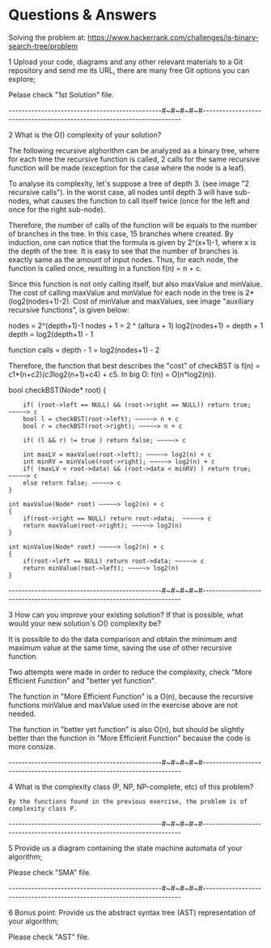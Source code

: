 # Questions & Answers

Solving the problem at: https://www.hackerrank.com/challenges/is-binary-search-tree/problem

1	Upload your code, diagrams and any other relevant materials to a Git repository and send me its URL, there are many free Git options you can explore;

Pelase check "1st Solution" file.

-----------------------------------------------#~#~#~#~#-----------------------------------------------------------------------

2	What is the O() complexity of your solution?

The following recursive alghorithm can be analyzed as a binary tree, where for each time the recursive function is called, 2 calls for the same recursive function will be made (exception for the case where the node is a leaf).

To analyse its complexity, let's suppose a tree of depth 3. (see image "2 recursive calls"). In the worst case, all nodes until depth 3 will have sub-nodes, what causes the function to call itself twice (once for the left and once for the right sub-node).

Therefore, the number of calls of the function will be equals to the number of branches in the tree. In this case, 15 branches where created. By induction, one can notice that the formula is given by 2^(x+1)-1, where x is the depth of the tree. It is easy to see that the number of branches is exactly same as the amount of input nodes. Thus, for each node, the function is called once, resulting in a function f(n) = n + c.

Since this function is not only calling itself, but also maxValue and minValue. The cost of calling maxValue and minValue for each node in the tree is 2*(log2(nodes+1)-2). Cost of minValue and maxValues, see image "auxiliary recursive functions", is given below:

nodes  = 2^(depth+1)-1
nodes + 1 = 2 ^ (altura + 1)
log2(nodes+1) = depth + 1
depth = log2(depth+1) - 1

function calls = depth - 1 = log2(nodes+1) - 2



Therefore, the function that best describes the "cost" of checkBST is f(n) = c1*(n+c2)*(c3*log2(n+1)+c4) + c5. In big O: f(n) = O(n*log2(n)).



bool checkBST(Node* root)
    {	
        
        if( (root->left == NULL) && (root->right == NULL)) return true; ~~~~~> c
        bool l = checkBST(root->left); ~~~~~> n + c
        bool r = checkBST(root->right); ~~~~~> n + c
        
        if( (l && r) != true ) return false; ~~~~~> c
        
        int maxLV = maxValue(root->left); ~~~~~> log2(n) + c
        int minRV = minValue(root->right); ~~~~~> log2(n) + c
        if( (maxLV < root->data) && (root->data < minRV) ) return true; ~~~~~> c
        else return false; ~~~~~> c
	}

    int maxValue(Node* root) ~~~~~> log2(n) + c
    {
        if(root->right == NULL) return root->data;  ~~~~~> c
        return maxValue(root->right); ~~~~~> log2(n)
    }

    int minValue(Node* root) ~~~~~> log2(n) + c
    {
        if(root->left == NULL) return root->data; ~~~~~> c
        return minValue(root->left); ~~~~~> log2(n)
    }

-----------------------------------------------#~#~#~#~#-----------------------------------------------------------------------

3	How can you improve your existing solution? If that is possible, what would your new solution's O() complexity be?

It is possible to do the data comparison and obtain the minimum and maximum value at the same time, saving the use of other recursive function.

Two attempts were made in order to reduce the complexity, check "More Efficient Function" and "better yet function".

The function in "More Efficient Function" is a O(n), because the recursive functions minValue and maxValue used in the exercise above are not needed.

The function in "better yet function" is also O(n), but should be slightly better than the function in "More Efficient Function" because the code is more consize.

-----------------------------------------------#~#~#~#~#-----------------------------------------------------------------------

4	What is the complexity class  (P, NP, NP-complete, etc) of this problem?

	By the functions found in the previous exercise, the problem is of complexity class P.

-----------------------------------------------#~#~#~#~#-----------------------------------------------------------------------

5	Provide us a diagram containing the state machine automata of your algorithm;

Please check "SMA" file.

-----------------------------------------------#~#~#~#~#-----------------------------------------------------------------------

6	Bonus point: Provide us the abstract syntax tree (AST) representation of your algorithm;

Please check "AST" file.
